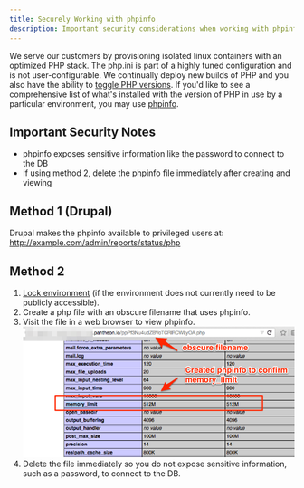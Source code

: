 ```yaml
---
title: Securely Working with phpinfo
description: Important security considerations when working with phpinfo on your Pantheon site.
---
```

We serve our customers by provisioning isolated linux containers with an optimized PHP stack. The php.ini is part of a highly tuned configuration and is not user-configurable.
We continually deploy new builds of PHP and you also have the ability to [toggle PHP versions](
https://pantheon.io/docs/toggling-between-php-versions/). If you'd like to see
a comprehensive list of what's installed with the version of PHP in use by a particular environment, you may use [phpinfo](http://php.net/manual/en/function.phpinfo.php).

## **Important Security Notes**

 * phpinfo exposes sensitive information like the password to connect to the DB
 * If using method 2, delete the phpinfo file immediately after creating and viewing


## Method 1 (Drupal)

Drupal makes the phpinfo available to privileged users at: http://example.com/admin/reports/status/php


## Method 2

1. [Lock environment](https://pantheon.io/docs/locking-your-site/)  (if the environment does not currently need to be publicly accessible).
2. Create a php file with an obscure filename that uses phpinfo.
3. Visit the file in a web browser to view phpinfo.
 ![obscure-phpinfo-filename](/source/assets/images/obscure-phpinfo-delete-immediately.png)
4. Delete the file immediately so you do not expose sensitive information, such as a password, to connect to the DB.
